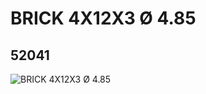 # BRICK 4X12X3 Ø 4.85
## 52041
![BRICK 4X12X3 Ø 4.85](https://lc-www-live-s.legocdn.com/media/bricks/5/2/4296909.jpg)